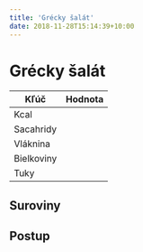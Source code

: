 ```yaml
---
title: 'Grécky šalát'
date: 2018-11-28T15:14:39+10:00
--- 
```


# Grécky šalát

|Kľúč       |Hodnota |
|-----------|--------|
|Kcal       |        |
|Sacahridy  |        |
|Vláknina   |        |
|Bielkoviny |        |
|Tuky       |        |

## Suroviny

## Postup

